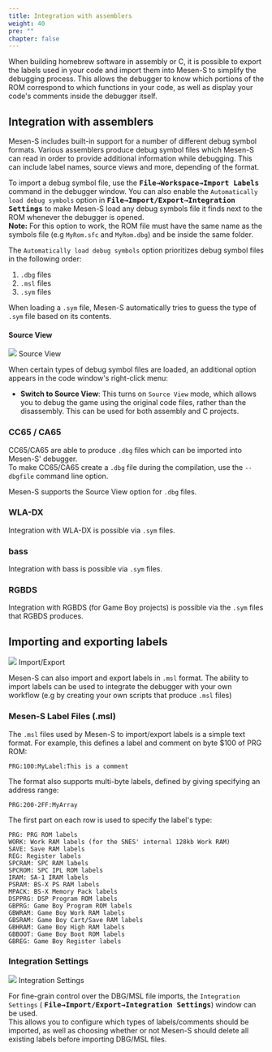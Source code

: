 ```yaml
---
title: Integration with assemblers
weight: 40
pre: ""
chapter: false
---
```


When building homebrew software in assembly or C, it is possible to export the labels used in your code and import them into Mesen-S to simplify the debugging process.
This allows the debugger to know which portions of the ROM correspond to which functions in your code, as well as display your code's comments inside the debugger itself.

## Integration with assemblers ##

Mesen-S includes built-in support for a number of different debug symbol formats. Various assemblers produce debug symbol files which Mesen-S can read in order to provide additional information while debugging. This can include label names, source views and more, depending of the format.

To import a debug symbol file, use the **<kbd>File&rarr;Workspace&rarr;Import Labels</kbd>** command in the debugger window. You can also enable the `Automatically load debug symbols` option in **<kbd>File&rarr;Import/Export&rarr;Integration Settings</kbd>** to make Mesen-S load any debug symbols file it finds next to the ROM whenever the debugger is opened.  
**Note:** For this option to work, the ROM file must have the same name as the symbols file (e.g `MyRom.sfc` and `MyRom.dbg`) and be inside the same folder.

The `Automatically load debug symbols` option prioritizes debug symbol files in the following order:

1. `.dbg` files
2. `.msl` files
2. `.sym` files

When loading a `.sym` file, Mesen-S automatically tries to guess the type of `.sym` file based on its contents.

#### Source View ####

<div class="imgBox"><div>
	<img src="/images/SourceView.png" />
	<span>Source View</span>
</div></div>

When certain types of debug symbol files are loaded, an additional option appears in the code window's right-click menu:

* **Switch to Source View**: This turns on `Source View` mode, which allows you to debug the game using the original code files, rather than the disassembly.  This can be used for both assembly and C projects.

### CC65 / CA65 ###

CC65/CA65 are able to produce `.dbg` files which can be imported into Mesen-S' debugger.  
To make CC65/CA65 create a `.dbg` file during the compilation, use the `--dbgfile` command line option.

Mesen-S supports the Source View option for `.dbg` files.

### WLA-DX ###

Integration with WLA-DX is possible via `.sym` files.

### bass ###

Integration with bass is possible via `.sym` files.

### RGBDS ###

Integration with RGBDS (for Game Boy projects) is possible via the `.sym` files that RGBDS produces.

## Importing and exporting labels ##

<div class="imgBox"><div>
	<img src="/images/ImportExportMenu.png" />
	<span>Import/Export</span>
</div></div>

Mesen-S can also import and export labels in `.msl` format. The ability to import labels can be used to integrate the debugger with your own workflow (e.g by creating your own scripts that produce `.msl` files)

<div style="clear:both"></div>

### Mesen-S Label Files (.msl) ###

The `.msl` files used by Mesen-S to import/export labels is a simple text format.  For example, this defines a label and comment on byte $100 of PRG ROM:
```
PRG:100:MyLabel:This is a comment
```
The format also supports multi-byte labels, defined by giving specifying an address range:
```
PRG:200-2FF:MyArray
```

The first part on each row is used to specify the label's type:
```
PRG: PRG ROM labels
WORK: Work RAM labels (for the SNES' internal 128kb Work RAM)
SAVE: Save RAM labels
REG: Register labels
SPCRAM: SPC RAM labels
SPCROM: SPC IPL ROM labels
IRAM: SA-1 IRAM labels
PSRAM: BS-X PS RAM labels
MPACK: BS-X Memory Pack labels
DSPPRG: DSP Program ROM labels
GBPRG: Game Boy Program ROM labels
GBWRAM: Game Boy Work RAM labels
GBSRAM: Game Boy Cart/Save RAM labels
GBHRAM: Game Boy High RAM labels
GBBOOT: Game Boy Boot ROM labels
GBREG: Game Boy Register labels
```

### Integration Settings ###

<div class="imgBox"><div>
	<img src="/images/IntegrationSettings.png" />
	<span>Integration Settings</span>
</div></div>

For fine-grain control over the DBG/MSL file imports, the `Integration Settings` ( **<kbd>File&rarr;Import/Export&rarr;Integration Settings</kbd>**) window can be used.  
This allows you to configure which types of labels/comments should be imported, as well as choosing whether or not Mesen-S should delete all existing labels before importing DBG/MSL files.